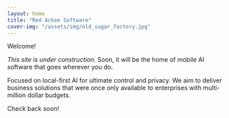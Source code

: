 ```yaml
---
layout: home
title: "Red Ackee Software"
cover-img: "/assets/img/old_sugar_factory.jpg"
---
```


Welcome!

_This site is under construction._ Soon, it will be the home of mobile AI software that goes wherever you do.

Focused on local-first AI for ultimate control and privacy. We aim to deliver business solutions that were once only available to enterprises with multi-million dollar budgets.

Check back soon!
